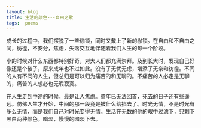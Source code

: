 ```yaml
---
layout: blog  
title: 生活的颜色---自由之歌 
tags:  poems
---
```



成长的过程中，我们摆脱了一些枷锁，同时又戴上了新的枷锁。在自由和不自由之间，彷徨，不安分，焦虑，失落交互地伴随着我们人生的每一个阶段。



小的时候对什么东西都特别好奇，对大人们都充满崇拜。及到长大时，发现自己好像还是个孩子，原来成年也不过如此。没有了无忧无虑，增添了无奈和彷徨。不同的人有不同的人生，但总归是可以归为痛苦的和无聊的。不痛苦的人必定是无聊的，痛苦的人想必也无暇寂寞。



在人生走到中途的时候，最是让人焦虑。童年已无法回首，死去的日子还有些遥远。仿佛人生才开始，中间的那一段竟是被什么给掐去了。时光无情，不是时光有多么无情，而是我们自己对时光变得无情。生活在无数的他的眼中过滤下，只剩下黑白两种颜色。暗淡，慢慢的暗淡下去。